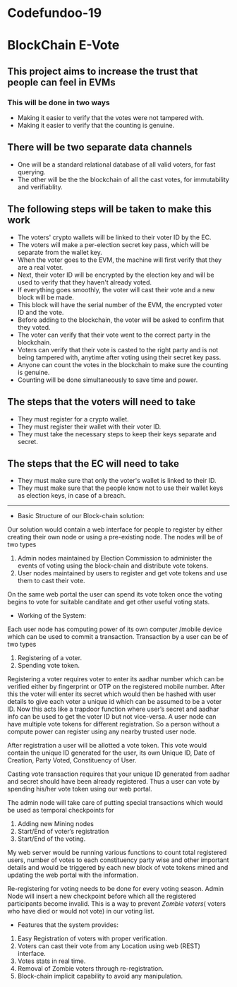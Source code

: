 # Codefundoo-19

# BlockChain E-Vote

## This project aims to increase the trust that people can feel in EVMs

### This will be done in two ways

- Making it easier to verify that the votes were not tampered with.
- Making it easier to verify that the counting is genuine.

## There will be two separate data channels

- One will be a standard relational database of all valid voters, for fast querying.
- The other will be the the blockchain of all the cast votes, for immutability and verifiablity.

## The following steps will be taken to make this work

- The voters' crypto wallets will be linked to their voter ID by the EC.
- The voters will make a per-election secret key pass, which will be separate from the wallet key.
- When the voter goes to the EVM, the machine will first verify that they are a real voter.
- Next, their voter ID will be encrypted by the election key and will be used to verify that they haven't already voted.
- If everything goes smoothly, the voter will cast their vote and a new block will be made.
- This block will have the serial number of the EVM, the encrypted voter ID and the vote.
- Before adding to the blockchain, the voter will be asked to confirm that they voted.
- The voter can verify that their vote went to the correct party in the blockchain.
- Voters can verify that their vote is casted to the right party and is not being tampered with, anytime after voting using their secret key pass.
- Anyone can count the votes in the blockchain to make sure the counting is genuine.
- Counting will be done simultaneously to save time and power.

## The steps that the voters will need to take

- They must register for a crypto wallet.
- They must register their wallet with their voter ID.
- They must take the necessary steps to keep their keys separate and secret.

## The steps that the EC will need to take

- They must make sure that only the voter's wallet is linked to their ID.
- They must make sure that the people know not to use their wallet keys as election keys, in case of a breach.

-----------------------------------------------------------------------------------------------------------------------------------

- Basic Structure of our Block-chain solution:

Our solution would contain a web interface for people to register by either creating their own node or using a pre-existing node. The nodes will be of two types 

1. Admin nodes maintained by Election Commission to administer the events of voting using the block-chain and distribute vote tokens.
2. User nodes maintained by users to register and get vote tokens and use them to cast their vote.

On the same web portal the user can spend its vote token once the voting begins to vote for suitable canditate and get other useful voting stats.

- Working of the System:

Each user node has computing power of its own computer /mobile device which can be used to commit a transaction.
Transaction by a user can be of two types
1. Registering of a voter.
2. Spending vote token.

Registering a voter requires voter to enter its aadhar number which can be verified either by fingerprint or OTP on the registered mobile number. After this the voter will enter its secret which would then be hashed with user details to give each voter a unique id which can be assumed to be a voter ID. Now this acts like a trapdoor function where user’s secret and aadhar info can be used to get the voter ID but not vice-versa. 
A user node can have multiple vote tokens for different registration. So a person without a compute power can register using any nearby trusted user node.

After registration a user will be allotted a vote token. This vote would contain the unique ID generated for the user, its own Unique ID, Date of Creation, Party Voted, Constituency of User.

Casting vote transaction requires that your unique ID generated from aadhar and secret should have been already registered. Thus a user can vote by spending his/her vote token using our web portal.

The admin node will take care of putting special transactions which would be used as temporal checkpoints for 
1. Adding new Mining nodes
2. Start/End of voter’s registration
3. Start/End of the voting.
 
My web server would be running various functions to count total registered users, number of votes to each constituency party wise and other important details and would be triggered by each new block of vote tokens mined and updating the web portal with the information.

Re-registering for voting needs to be done for every voting season. Admin Node will insert a new checkpoint before which all the registered participants become invalid. This is a way to prevent *Zombie voters*( voters who have died or would not vote) in our voting list.

- Features that the system provides:
1. Easy Registration of voters with proper verification.
2. Voters can cast their vote from any Location using web (REST) interface.
3. Votes stats in real time.
4. Removal of Zombie voters through re-registration.
5. Block-chain implicit capability to avoid any manipulation.